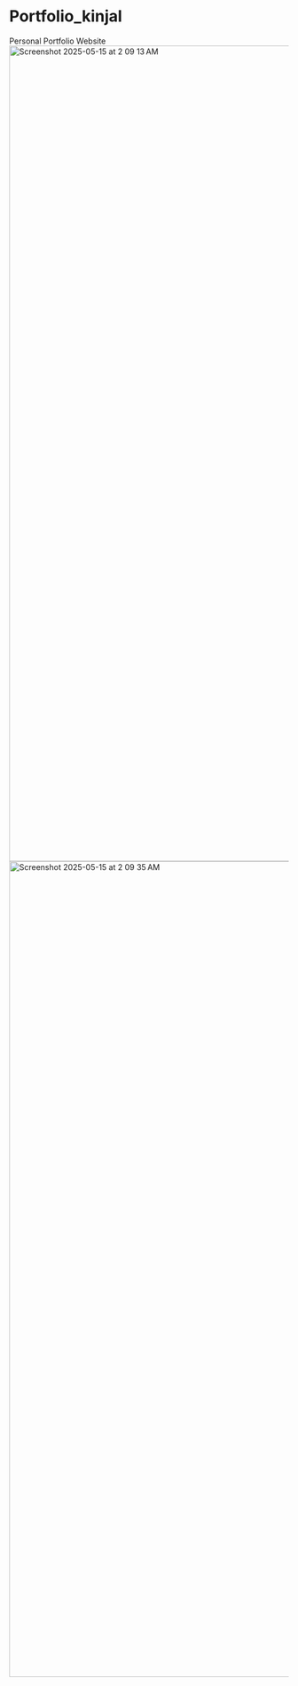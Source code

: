 # Portfolio_kinjal
Personal Portfolio Website
<img width="1470" alt="Screenshot 2025-05-15 at 2 09 13 AM" src="https://github.com/user-attachments/assets/b21912a5-9d87-4494-8999-c9cc92a79f8c" />
<img width="1470" alt="Screenshot 2025-05-15 at 2 09 35 AM" src="https://github.com/user-attachments/assets/e40de51b-ed19-42d5-b1b0-479d11d6b918" />

